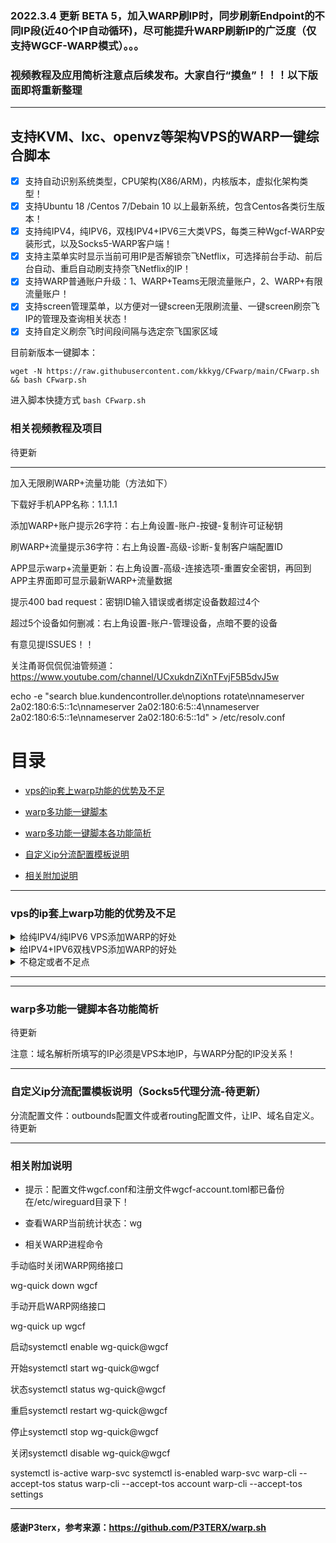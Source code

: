 ### 2022.3.4 更新 BETA 5，加入WARP刷IP时，同步刷新Endpoint的不同IP段(近40个IP自动循环)，尽可能提升WARP刷新IP的广泛度（仅支持WGCF-WARP模式）。。。

### 视频教程及应用简析注意点后续发布。大家自行“摸鱼”！！！以下版面即将重新整理
----------------------------------------------------------------------------------------------------------------------

## 支持KVM、lxc、openvz等架构VPS的WARP一键综合脚本

- [x] 支持自动识别系统类型，CPU架构(X86/ARM)，内核版本，虚拟化架构类型！
- [x] 支持Ubuntu 18 /Centos 7/Debain 10 以上最新系统，包含Centos各类衍生版本！
- [x] 支持纯IPV4，纯IPV6，双栈IPV4+IPV6三大类VPS，每类三种Wgcf-WARP安装形式，以及Socks5-WARP客户端！
- [x] 支持主菜单实时显示当前可用IP是否解锁奈飞Netflix，可选择前台手动、前后台自动、重启自动刷支持奈飞Netflix的IP！
- [x] 支持WARP普通账户升级：1、WARP+Teams无限流量账户，2、WARP+有限流量账户！
- [x] 支持screen管理菜单，以方便对一键screen无限刷流量、一键screen刷奈飞IP的管理及查询相关状态！
- [x] 支持自定义刷奈飞时间段间隔与选定奈飞国家区域

目前新版本一键脚本：
```
wget -N https://raw.githubusercontent.com/kkkyg/CFwarp/main/CFwarp.sh && bash CFwarp.sh
```

进入脚本快捷方式 ```bash CFwarp.sh```


### 相关视频教程及项目

待更新 

---------------------------------------------------------------------------------------------

加入无限刷WARP+流量功能（方法如下）

下载好手机APP名称：1.1.1.1

添加WARP+账户提示26字符：右上角设置-账户-按键-复制许可证秘钥

刷WARP+流量提示36字符：右上角设置-高级-诊断-复制客户端配置ID

APP显示warp+流量更新：右上角设置-高级-连接选项-重置安全密钥，再回到APP主界面即可显示最新WARP+流量数据

提示400 bad request：密钥ID输入错误或者绑定设备数超过4个

超过5个设备如何删减：右上角设置-账户-管理设备，点暗不要的设备

有意见提ISSUES！！

关注甬哥侃侃侃油管频道：https://www.youtube.com/channel/UCxukdnZiXnTFvjF5B5dvJ5w

echo -e "search blue.kundencontroller.de\noptions rotate\nnameserver 2a02:180:6:5::1c\nnameserver 2a02:180:6:5::4\nnameserver 2a02:180:6:5::1e\nnameserver 2a02:180:6:5::1d" > /etc/resolv.conf

# 目录

* [vps的ip套上warp功能的优势及不足](#vps的ip套上warp功能的优势及不足)

* [warp多功能一键脚本](#warp多功能一键脚本)

* [warp多功能一键脚本各功能简析](#warp多功能一键脚本各功能简析)

* [自定义ip分流配置模板说明](#自定义ip分流配置模板说明)

* [相关附加说明](#相关附加说明)

-----------------------------------------------------------------------------------------
### vps的ip套上warp功能的优势及不足

<details>
<summary>给纯IPV4/纯IPV6 VPS添加WARP的好处</summary>

```bash
1：使只有IPV4/IPV6的VPS获取访问IPV6/IPV4的能力，套上WARP的ip，变成双栈VPS！

2：基本能隐藏VPS的真实IP！

3：加速VPS到CloudFlare CDN节点访问速度！

4：避开原VPS的IP需要谷歌验证码问题！

5：原IPV4下，WARP的IPV6替代HE tunnelbroker IPV6的隧道代理方案，做IPV6 VPS跳板机代理更加稳定！
```
</details>

<details>
<summary>给IPV4+IPV6双栈VPS添加WARP的好处</summary>
    
```bash
1：基本能隐藏VPS的真实IP！

2：WARP分配的IPV4或者IPV6的IP段，都支持奈非Netflix流媒体，无视VPS原IP限制！

3：加速VPS到CloudFlare CDN节点访问速度！

4：避开原VPS的IP需要谷歌验证码问题！
```
</details>

<details>
<summary>不稳定或者不足点</summary>
    
```bash
1：warp的IP与原生IP在Youtube上速度对比，并不一定有优势，具体看网络环境！
    
2：warp的IP归属国家一般与原生IP一致，但可能会自动改变！

3：由于warp是虚拟的IP，类似宝塔面板等相关工具可能需要另外的设置，请自行谷歌。
```
</details>

-------------------------------------------------------------------------------------------------------


---------------------------------------------------------------------------------------------------

### warp多功能一键脚本各功能简析

待更新

注意：域名解析所填写的IP必须是VPS本地IP，与WARP分配的IP没关系！

------------------------------------------------------------------------------------------------------
### 自定义ip分流配置模板说明（Socks5代理分流-待更新）

分流配置文件：outbounds配置文件或者routing配置文件，让IP、域名自定义。待更新

----------------------------------------------------------------------------------------------

### 相关附加说明

- 提示：配置文件wgcf.conf和注册文件wgcf-account.toml都已备份在/etc/wireguard目录下！

- 查看WARP当前统计状态：wg

- 相关WARP进程命令

手动临时关闭WARP网络接口

wg-quick down wgcf

手动开启WARP网络接口

wg-quick up wgcf

启动systemctl enable wg-quick@wgcf

开始systemctl start wg-quick@wgcf

状态systemctl status wg-quick@wgcf

重启systemctl restart wg-quick@wgcf

停止systemctl stop wg-quick@wgcf

关闭systemctl disable wg-quick@wgcf

systemctl is-active warp-svc
systemctl is-enabled warp-svc
warp-cli --accept-tos status
warp-cli --accept-tos account
warp-cli --accept-tos settings

---------------------------------------------------------------------------------------------------------
#### 感谢P3terx，参考来源：https://github.com/P3TERX/warp.sh
